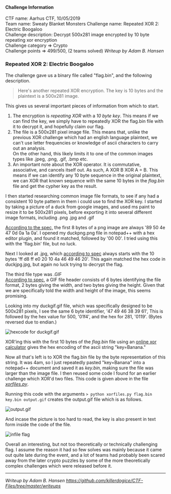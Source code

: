 #### Challenge Information

CTF name: Aarhus CTF, 10/05/2019  
Team name: Sweaty Blanket Monsters
Challenge name: Repeated XOR 2: Electric Boogaloo  
Challenge description: Decrypt 500x281 image encrypted by 10 byte repeating xor encryption  
Challenge category => Crypto  
Challenge points => 499/500, (2 teams solved)
*Writeup by Adam B. Hansen*

### Repeated XOR 2: Electric Boogaloo
The challenge gave us a binary file called "flag.bin", and the following description.  
> Here's another repeated XOR encryption. The key is 10 bytes and the plaintext is a 500x281 image.  

This gives us several important pieces of information from which to start.  
1. The encryption is *repeating XOR* with a *10 byte key*. This means if we can find the key, we simply have to repeatedly XOR the flag.bin file with it to decrypt it, and hopefully claim our flag.  
2. The file is a 500x281 pixel image file. This means that, unlike the previous XOR challenge which had an english language plaintext, we can't use letter frequencies or knowledge of ascii characters to carry out an analysis.  
On the other hand, this likely limits it to one of the common images types like .jpeg, .png, .gif, .bmp etc.
3. An important note about the XOR operator. It is commutative, associative, and cancels itself out. As such, A XOR B XOR A = B. This means if we can identify any 10 byte sequence in the original plaintext, we can XOR that known sequence with the same 10 bytes in the *flag.bin* file and get the cypher key as the result.

I then started researching common image file formats, to see if any had a consistent 10 byte pattern in them i could use to find the XOR key. I started by taking a picture of a duck from google images, and used ms paint to resize it to be 500x281 pixels, before exporting it into several different image formats, including .png .jpg and .gif

[According to the spec,](http://www.libpng.org/pub/png/spec/1.2/PNG-Structure.html) the first 8 bytes of a png image are always '89  50  4e  47  0d  0a  1a  0a'. I opened my duckpng.png file in notepad++ with a hex editor plugin, and found it matched, followed by '00 00'. I tried using this with the 'flag.bin' file, but no luck.  

Next I looked at .jpg, which [according to spec](https://www.file-recovery.com/jpg-signature-format.htm) always starts with the 10 bytes 'ff d8 ff e0 20 10 4a 46 49 46 20'. This again matched the hex code in duckjpg.jpg, but again no luck trying to decrypt the flag.

The third file type was .GIF  
[According to spec](https://www.file-recovery.com/gif-signature-format.htm), a GIF file header consists of 6 bytes identifying the file format, 2 bytes giving the width, and two bytes giving the height. Given that we are specifically told the width and height of the image, this seems promising.

Looking into my duckgif.gif file, which was specifically designed to be 500x281 pixels, I see the same 6 byte identifier, '47 49 46 38 39 61', This is followed by the hex value for 500, '01f4', and the hex for 281, '0119'. (Bytes reversed due to endian.)  

![hexcode for duckgif.gif](https://github.com/killerdogice/CTF-Files/blob/master/writeups/Repeated%20XOR%202%20Electric%20Boogaloo/writeupimages/gifhex.PNG "Hex code for duck.gif")


XOR'ing this with the first 10 bytes of the *flag.bin* file using an [online xor calculator](http://xor.pw) gives the hex encoding of the ascii string "key=Banana."  

Now all that's left is to XOR the flag.bin file by the byte representation of this string. It was 4am, so I just repeatedly pasted "key=Banana" into a notepad++ document and saved it as *key.bin*, making sure the file was larger than the image file. I then reused some code I found for an earlier challenge which XOR'd two files. This code is given above in the file [*xorfiles.py*](https://github.com/killerdogice/CTF-Files/blob/master/writeups/Repeated%20XOR%202%20Electric%20Boogaloo/xorfiles.py).

Running this code with the arguments `> python xorfiles.py flag.bin key.bin output.gif` creates the output.gif file which is as follows.

![output.gif](https://raw.githubusercontent.com/killerdogice/CTF-Files/master/writeups/Repeated%20XOR%202%20Electric%20Boogaloo/output.gif)

And incase the picture is too hard to read, the key is also present in text form inside the code of the file. 

![infile flag](https://raw.githubusercontent.com/killerdogice/CTF-Files/master/writeups/Repeated%20XOR%202%20Electric%20Boogaloo/writeupimages/infile%20flag.PNG)

Overall an interesting, but not too theoretically or technically challenging flag. I assume the reason it had so few solves was mainly because it came out quite late during the event, and a lot of teams had probably been scared away from the later crypto puzzles by some of the more theoretically complex challenges which were released before it.

---
*Writeup by Adam B. Hansen*
*https://github.com/killerdogice/CTF-Files/tree/master/writeups*

